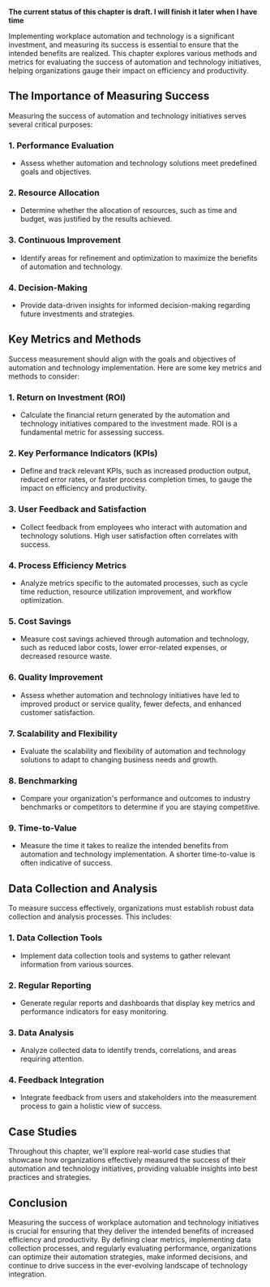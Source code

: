 **The current status of this chapter is draft. I will finish it later when I have time**

Implementing workplace automation and technology is a significant investment, and measuring its success is essential to ensure that the intended benefits are realized. This chapter explores various methods and metrics for evaluating the success of automation and technology initiatives, helping organizations gauge their impact on efficiency and productivity.

The Importance of Measuring Success
-----------------------------------

Measuring the success of automation and technology initiatives serves several critical purposes:

### 1. **Performance Evaluation**

* Assess whether automation and technology solutions meet predefined goals and objectives.

### 2. **Resource Allocation**

* Determine whether the allocation of resources, such as time and budget, was justified by the results achieved.

### 3. **Continuous Improvement**

* Identify areas for refinement and optimization to maximize the benefits of automation and technology.

### 4. **Decision-Making**

* Provide data-driven insights for informed decision-making regarding future investments and strategies.

Key Metrics and Methods
-----------------------

Success measurement should align with the goals and objectives of automation and technology implementation. Here are some key metrics and methods to consider:

### 1. **Return on Investment (ROI)**

* Calculate the financial return generated by the automation and technology initiatives compared to the investment made. ROI is a fundamental metric for assessing success.

### 2. **Key Performance Indicators (KPIs)**

* Define and track relevant KPIs, such as increased production output, reduced error rates, or faster process completion times, to gauge the impact on efficiency and productivity.

### 3. **User Feedback and Satisfaction**

* Collect feedback from employees who interact with automation and technology solutions. High user satisfaction often correlates with success.

### 4. **Process Efficiency Metrics**

* Analyze metrics specific to the automated processes, such as cycle time reduction, resource utilization improvement, and workflow optimization.

### 5. **Cost Savings**

* Measure cost savings achieved through automation and technology, such as reduced labor costs, lower error-related expenses, or decreased resource waste.

### 6. **Quality Improvement**

* Assess whether automation and technology initiatives have led to improved product or service quality, fewer defects, and enhanced customer satisfaction.

### 7. **Scalability and Flexibility**

* Evaluate the scalability and flexibility of automation and technology solutions to adapt to changing business needs and growth.

### 8. **Benchmarking**

* Compare your organization's performance and outcomes to industry benchmarks or competitors to determine if you are staying competitive.

### 9. **Time-to-Value**

* Measure the time it takes to realize the intended benefits from automation and technology implementation. A shorter time-to-value is often indicative of success.

Data Collection and Analysis
----------------------------

To measure success effectively, organizations must establish robust data collection and analysis processes. This includes:

### 1. **Data Collection Tools**

* Implement data collection tools and systems to gather relevant information from various sources.

### 2. **Regular Reporting**

* Generate regular reports and dashboards that display key metrics and performance indicators for easy monitoring.

### 3. **Data Analysis**

* Analyze collected data to identify trends, correlations, and areas requiring attention.

### 4. **Feedback Integration**

* Integrate feedback from users and stakeholders into the measurement process to gain a holistic view of success.

Case Studies
------------

Throughout this chapter, we'll explore real-world case studies that showcase how organizations effectively measured the success of their automation and technology initiatives, providing valuable insights into best practices and strategies.

Conclusion
----------

Measuring the success of workplace automation and technology initiatives is crucial for ensuring that they deliver the intended benefits of increased efficiency and productivity. By defining clear metrics, implementing data collection processes, and regularly evaluating performance, organizations can optimize their automation strategies, make informed decisions, and continue to drive success in the ever-evolving landscape of technology integration.
